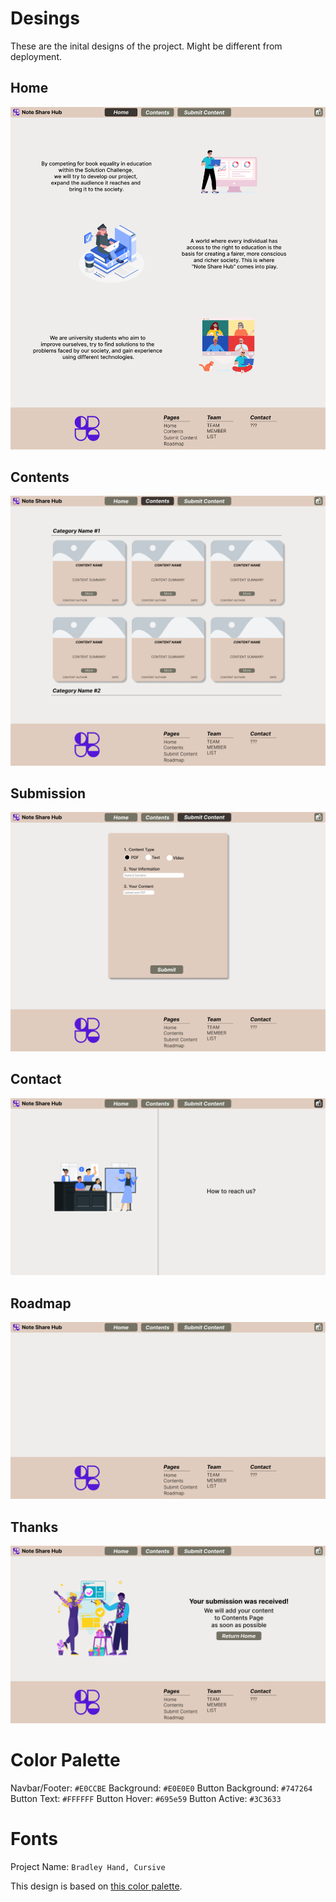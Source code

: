 # Desings
These are the inital designs of the project. Might be different from deployment.

## Home
![home_img](image.png)

## Contents
![contents_img](image-1.png)

## Submission
![submission_img](image-2.png)

## Contact
![contact_img](image-3.png)

## Roadmap
![roadmap_img](image-4.png)

## Thanks
![thanks_img](image-5.png)

# Color Palette
Navbar/Footer: `#E0CCBE`
Background: `#E0E0E0`
Button Background: `#747264`
Button Text: `#FFFFFF`
Button Hover: `#695e59`
Button Active: `#3C3633`

# Fonts

Project Name: `Bradley Hand, Cursive`


This design is based on [this color palette](https://colorhunt.co/palette/eeedebe0ccbe7472643c3633).

